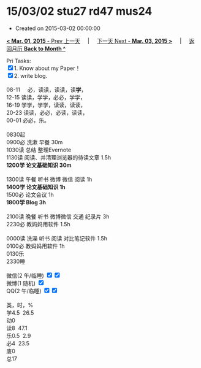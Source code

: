 # 15/03/02 stu27 rd47 mus24

- Created on 2015-03-02 00:00:00

[**< Mar. 01, 2015** - Prev 上一天](_archived/lifelogs/2015/03/d01.md) &nbsp; &nbsp; | &nbsp; &nbsp; [下一天 Next - **Mar. 03, 2015 >**](_archived/lifelogs/2015/03/d03.md) &nbsp; &nbsp; |  &nbsp; &nbsp; [返回月历 **Back to Month ^**](_archived/lifelogs/2015/03/index.md)
<br/><div>Pri Tasks:</div><div><input type="checkbox" checked="true"/>1. Know about my Paper！<br/><input type="checkbox" checked="true"/>2. write blog.<div><br/></div>08-11     必，读读，读读，读<b>学</b>，<br/>12-15 读读，学学，必必，学学，<br/>16-19 学学，学学，读读，读读，<br/>20-23 读读，必必，必读，读读，<div>00-01 必必，乐。</div><div><br/></div>0830起<br/>0900必 洗漱 早餐 30m<br/>1030读 总结 整理Evernote</div><div>1130读 阅读、并清理浏览器的待读文章 1.5h<br/><b>1200学 论文基础知识 30m</b></div><div><br/></div><div>1300读 午餐 听书 微博 微信 阅读 1h<br/><div><b>1400学 论文基础知识 1h</b></div><div>1500必 论文会议 1h</div><div><b>1800学 Blog 3h</b></div><div><b><br/></b></div>2100读 晚餐 听书 微博微信 交通 纪录片 3h</div><div>2230必 教妈妈用软件 1.5h</div><div><br/></div><div>0000读 洗澡 听书 阅读 对比笔记软件 1.5h<br/>0100必 教妈妈用软件 1h</div><div>0130乐</div><div>2330睡</div><div><br/>微信(2 午/临睡) <input type="checkbox" checked="true"/><input type="checkbox" checked="true"/><br/>微博(1 随机) <input type="checkbox" checked="true"/><br/>QQ(2 午/临睡) <input type="checkbox" checked="true"/><input type="checkbox" checked="true"/><br/><div><br/></div>类，时，%<br/>学4.5  26.5<br/>动0<br/>读8  47.1<br/>乐0.5  2.9<br/>必4  23.5<br/>废0<br/>总17</div>
